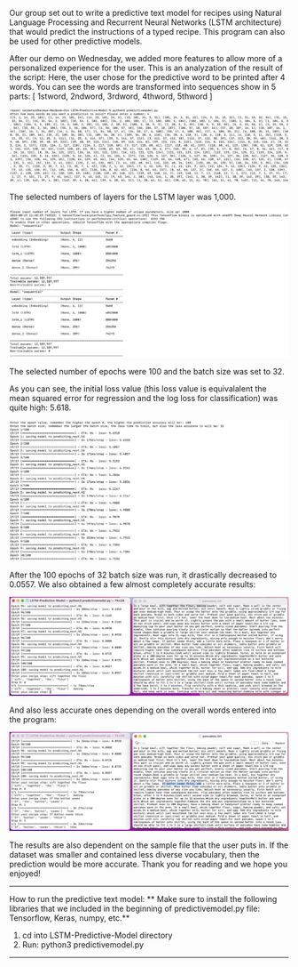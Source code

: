 Our group set out to write a predictive text model for recipes using Natural Language Processing and Recurrent Neural Networks (LSTM architecture) that would predict the instructions of a typed recipe. This program can also be used for other predictive models. 


After our demo on Wednesday, we added more features to allow more of a personalized experience for the user. This is an analyzation of the result of the script: 
Here, the user chose for the predictive word to be printed after 4 words. 
You can see the words are transformed into sequences show in 5 parts: [ 1stword, 2ndword, 3rdword, 4thword, 5thword ] 

![Words to Sequences:](results/No.Word_Seq.jpeg) 

The selected numbers of layers for the LSTM layer was 1,000. 

![Model Layers:](results/ModelLayers.jpeg)

The selected number of epochs were 100 and the batch size was set to 32. 

As you can see, the initial loss value (this loss value is equivalalent the mean squared error for regression and the log loss for classification) 
was quite high: 5.618. 

![Epoch Results:](results/EpochResults.jpeg)

After the 100 epochs of 32 batch size was run, it drastically decreased to 0.0557. 
We also obtained a few almost completely accurate results: 

![A more accurate predictive result: ](results/PredictiveResults.jpeg)

And also less accurate ones depending on the overall words entered into the program: 

![Some less predictive results: ](results/PredictiveResults2.jpeg)

The results are also dependent on the sample file that the user puts in. If the dataset was smaller and contained less diverse vocabulary, then the prediction would be more accurate. Thank you for reading and we hope you enjoyed! 

___________________________________________________________________________________________________________________________________________________________

How to run the predictive text model: 
** Make sure to install the following libraries that we included in the beginning of predictivemodel.py file: Tensorflow, Keras, numpy, etc.** 
1) cd into LSTM-Predictive-Model directory
2) Run: python3 predictivemodel.py 

___________________________________________________________________________________________________________________________________________________________
